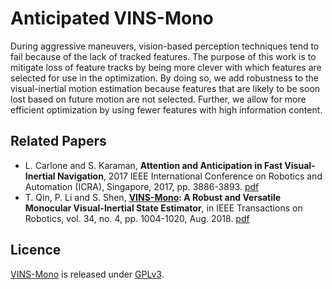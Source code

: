 Anticipated VINS-Mono
=====================

During aggressive maneuvers, vision-based perception techniques tend to fail because of the lack of tracked features. The purpose of this work is to mitigate loss of feature tracks by being more clever with which features are selected for use in the optimization. By doing so, we add robustness to the visual-inertial motion estimation because features that are likely to be soon lost based on future motion are not selected. Further, we allow for more efficient optimization by using fewer features with high information content.

## Related Papers
- L. Carlone and S. Karaman, **Attention and Anticipation in Fast Visual-Inertial Navigation**, 2017 IEEE International Conference on Robotics and Automation (ICRA), Singapore, 2017, pp. 3886-3893. [pdf](https://arxiv.org/abs/1610.03344)
- T. Qin, P. Li and S. Shen, **[VINS-Mono](https://github.com/HKUST-Aerial-Robotics/VINS-Mono): A Robust and Versatile Monocular Visual-Inertial State Estimator**, in IEEE Transactions on Robotics, vol. 34, no. 4, pp. 1004-1020, Aug. 2018. [pdf](https://ieeexplore.ieee.org/document/8421746/?arnumber=8421746&source=authoralert)

## Licence

[VINS-Mono](https://github.com/HKUST-Aerial-Robotics/VINS-Mono) is released under [GPLv3](http://www.gnu.org/licenses/).
